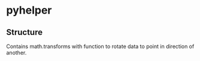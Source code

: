 # pyhelper

## Structure

Contains math.transforms with function to rotate data to point in direction of another.
